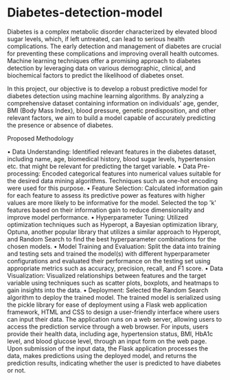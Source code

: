 # Diabetes-detection-model

Diabetes is a complex metabolic disorder characterized by elevated blood sugar levels, which, if left untreated, can lead to serious health complications. The early detection and management of diabetes are crucial for preventing these complications and improving overall health outcomes. Machine learning techniques offer a promising approach to diabetes detection by leveraging data on various demographic, clinical, and biochemical factors to predict the likelihood of diabetes onset.

In this project, our objective is to develop a robust predictive model for diabetes detection using machine learning algorithms. By analyzing a comprehensive dataset containing information on individuals' age, gender, BMI (Body Mass Index), blood pressure, genetic predisposition, and other relevant factors, we aim to build a model capable of accurately predicting the presence or absence of diabetes.

Proposed Methodology

• Data Understanding: Identified relevant features in the diabetes dataset, including name, age, biomedical history, blood sugar levels, hypertension etc. that might be relevant for predicting the target variable.
• Data Pre-processing: Encoded categorical features into numerical values suitable for the desired data mining algorithms. Techniques such as one-hot encoding were used for this purpose.
• Feature Selection: Calculated information gain for each feature to assess its predictive power as features with higher values are more likely to be informative for the model. Selected the top 'k' features based on their information gain to reduce dimensionality and improve model performance.
• Hyperparameter Tuning: Utilized optimization techniques such as Hyperopt, a Bayesian optimization library, Optuna, another popular library that utilizes a similar approach to Hyperopt, and Random Search to find the best hyperparameter combinations for the chosen models.
• Model Training and Evaluation: Split the data into training and testing sets and trained the model(s) with different hyperparameter configurations and evaluated their performance on the testing set using appropriate metrics such as accuracy, precision, recall, and F1 score.
• Data Visualization: Visualized relationships between features and the target variable using techniques such as scatter plots, boxplots, and heatmaps to gain insights into the data.
• Deployment: Selected the Random Search algorithm to deploy the trained model. The trained model is serialized using the pickle library for ease of deployment using a Flask web application framework, HTML and CSS to design a user-friendly interface where users can input their data. The application runs on a web server, allowing users to access the prediction service through a web browser. For inputs, users provide their health data, including age, hypertension status, BMI, HbA1c level, and blood glucose level, through an input form on the web page.
Upon submission of the input data, the Flask application processes the data, makes predictions using the deployed model, and returns the prediction results, indicating whether the user is predicted to have diabetes or not.
